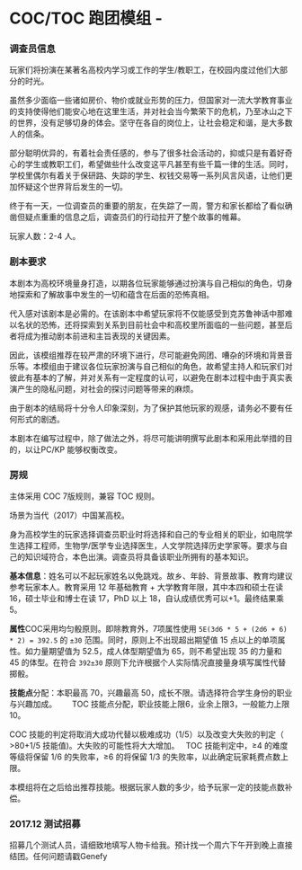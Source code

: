 # COC/TOC 跑团模组 - 

### 调查员信息
玩家们将扮演在某著名高校内学习或工作的学生/教职工，在校园内度过他们大部分的时光。 

虽然多少面临一些诸如房价、物价或就业形势的压力，但国家对一流大学教育事业的支持使得他们能安心地在这里生活，并对社会当今繁荣下的危机，乃至冰山之下的世界，没有足够切身的体会。坚守在各自的岗位上，让社会稳定和谐，是大多数人的信条。     

部分聪明优异的，有着社会责任感的，参与了很多社会活动的，抑或只是有着好奇心的学生或教职工们，希望做些什么改变这平凡甚至有些千篇一律的生活。同时，学校里偶尔有着关于保研路、失踪的学生、权钱交易等一系列风言风语，让他们更加怀疑这个世界背后发生的一切。

终于有一天，一位调查员的重要的朋友，在失踪了一周，警方和家长都给了看似确凿但疑点重重的信息之后，调查员们的行动拉开了整个故事的帷幕。  

玩家人数：2-4 人。

### 剧本要求
本剧本为高校环境量身打造，以期各位玩家能够通过扮演与自己相似的角色，切身地探索和了解故事中发生的一切和蕴含在后面的恐怖真相。 

代入感对该剧本是必需的。在该剧本中希望玩家将不仅能感受到克苏鲁神话中那难以名状的恐怖，还将探索到关系到目前社会中和高校里所面临的一些问题，甚至后者将成为推动剧本前进和主旨表现的关键因素。     

因此，该模组推荐在较严肃的环境下进行，尽可能避免网团、嘈杂的环境和背景音乐等。本模组由于建议各位玩家扮演与自己相似的角色，故希望主持人和玩家们对彼此有基本的了解，并对关系有一定程度的认可，以避免在剧本过程中由于真实表演产生的隐私问题，对社会的探讨问题等带来的麻烦。     

由于剧本的结局将十分令人印象深刻，为了保护其他玩家的观感，请务必不要有任何形式的剧透。     

本剧本在编写过程中，除了做法之外，将尽可能讲明撰写此剧本和采用此举措的目的，以让PC/KP 能够权衡改变。       

### 房规
主体采用 COC 7版规则，兼容 TOC 规则。  

场景为当代（2017）中国某高校。       

身为高校学生的玩家选择调查员职业时将选择和自己的专业相关的职业，如电院学生选择工程师，生物学/医学专业选择医生，人文学院选择历史学家等。要求与自己的知识域符合，本色出演。调查员将具备该职业所拥有的基本知识。         

**基本信息**：姓名可以不起玩家姓名以免跳戏。故乡、年龄、背景故事、教育均建议参考玩家本人。教育采用 12 年基础教育 + 大学教育年限，其中本四和硕士在读 16，硕士毕业和博士在读 17，PhD 以上 18，自认成绩优秀可以+1。最终结果乘5。         

**属性**COC采用均匀骰原则。即除教育外，7项属性使用 `5E(3d6 * 5 + (2d6 + 6) * 2) = 392.5` 的 `±30` 范围。同时，原则上不出现超出期望值 15 点以上的单项属性。如力量期望值为 52.5，成人体型期望值为 65，则不希望出现 35 的力量和 45 的体型。在符合 `392±30` 原则下允许根据个人实际情况直接量身填写属性代替掷骰。         

**技能点**分配：本职最高 70，兴趣最高 50，成长不限。请选择符合学生身份的职业与兴趣加成。                 
TOC 技能点分配，职业技能上限6，业余上限3，一般能力上限10。

COC 技能的判定将取消大成功代替以极难成功（1/5）以及改变大失败的判定（ >80+1/5 技能值)。大失败的可能性将大大增加。        
TOC 技能判定中，≥4 的难度等级将保留 1/6 的失败率，≥6 的将保留 1/3 的失败率，以此确定玩家耗费点数上限。

本模组将在之后给出推荐技能。根据玩家人数的多少，给予玩家一定的技能点数补偿。

### 2017.12 测试招募
招募几个测试人员，请细致地填写人物卡给我。预计找一个周六下午开到晚上直接结团。任何问题请戳Genefy



